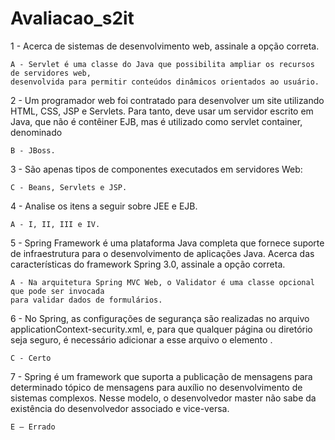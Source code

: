 # Avaliacao_s2it

1 - Acerca de sistemas de desenvolvimento web, assinale a opção correta.

	A - Servlet é uma classe do Java que possibilita ampliar os recursos de servidores web, 
	desenvolvida para permitir conteúdos dinâmicos orientados ao usuário.

2 - Um programador web foi contratado para desenvolver um site utilizando HTML, CSS, JSP e Servlets. 
Para tanto, deve usar um servidor escrito em Java, que não é contêiner EJB, mas é utilizado como servlet 
container, denominado 

	B - JBoss.
	
3 - São apenas tipos de componentes executados em servidores Web: 

	C - Beans, Servlets e JSP.
	
4 - Analise os itens a seguir sobre JEE e EJB. 

	A - I, II, III e IV.  
	
5 - Spring Framework é uma plataforma Java completa que fornece suporte de infraestrutura para o 
desenvolvimento de aplicações Java. Acerca das características do framework Spring 3.0, assinale a 
opção correta. 

	A - Na arquitetura Spring MVC Web, o Validator é uma classe opcional que pode ser invocada 
	para validar dados de formulários.

6 - No Spring, as configurações de segurança são realizadas no arquivo applicationContext-security.xml, 
e, para que qualquer página ou diretório seja seguro, é necessário adicionar a esse arquivo o elemento <intercept-url>. 

	C - Certo

7 - Spring é um framework que suporta a publicação de mensagens para determinado tópico de mensagens 
para auxílio no desenvolvimento de sistemas complexos. Nesse modelo, o desenvolvedor master não sabe 
da existência do desenvolvedor associado e vice-versa. 

	E – Errado 
